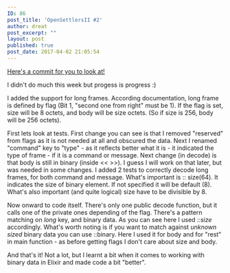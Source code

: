 ```yaml
---
ID: 86
post_title: 'OpenSettlersII #2'
author: dreat
post_excerpt: ""
layout: post
published: true
post_date: 2017-04-02 21:05:54
---
```

<a href="https://github.com/Dreat/OpenSettlersII/commit/086302655af2e017161bce6077eacfbf36e029bb">Here's a commit for you to look at!</a>

I didn't do much this week but progess is progress :)

I added the support for long frames. According documentation, long frame is defined by flag (Bit 1, "second one from right" must be 1). If the flag is set, size will be 8 octets, and body will be size octets. (So if size is 256, body will be 256 octets).

First lets look at tests. First change you can see is that I removed "reserved" from flags as it is not needed at all and obscured the data.
Next I renamed "command" key to "type" - as it reflects better what it is - it indicated the type of frame - if it is a command or message.
Next change (in decode) is that body is still in binary (inside &lt;&lt; &gt;&gt;). I guess I will work on that later, but was needed in some changes.
I added 2 tests to correctly decode long frames, for both command and message. What's important is :: size(64). It indicates the size of binary element. If not specified it will be default (8). What's also important (and quite logical) size have to be divisible by 8.

Now onward to code itself. There's only one public decode function, but it calls one of the private ones depending of the flag. There's a pattern matching on <em>long </em>key, and binary data. As you can see here I used <em>::size </em>accordingly.
What's worth noting is if you want to match against <em>unknown sized</em> binary data you can use ::binary. Here I used it for body and for "rest" in main function - as before getting flags I don't care about size and body.

And that's it! Not a lot, but I learnt a bit when it comes to working with binary data in Elixir and made code a bit "better".
